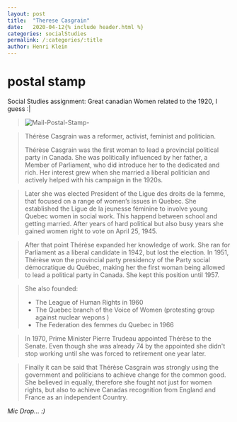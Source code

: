 ```yaml
---
layout: post
title:  "Therese Casgrain"
date:   2020-04-12{% include header.html %}
categories: socialStudies
permalink: /:categories/:title
author: Henri Klein
---
```


# postal stamp

Social Studies assignment: Great canadian Women related to the 1920, I guess :|

> ![Mail-Postal-Stamp-](https://tva1.sinaimg.cn/large/007S8ZIlgy1gdumyhudcvj30cj0gwdie.jpg)
>

> Thérèse Casgrain was a reformer, activist, feminist and politician.
>
> Thérèse Casgrain was the first woman to lead a provincial political party in Canada. She was politically influenced by her father, a Member of Parliament, who did introduce her to the dedicated and rich. Her interest grew when she married a liberal politician and actively helped with his campaign in the 1920s.

> Later she was elected President of the Ligue des droits de la femme, that focused on a range of women’s issues in Quebec. She established the Ligue de la jeunesse féminine to involve young Quebec women in social work. This happend between school and getting married. After years of hard political but also busy years she gained women right to vote on  April 25, 1945.

>  After that point Thérèse expanded her knowledge of work. She ran for Parliament as a liberal candidate in 1942, but lost the election. In 1951, Thérèse won the provincial party presidency of the Party social démocratique du Québec, making her the first woman being allowed to lead a political party in Canada. She kept this position until 1957.

> She also founded:
>
> * The League of Human Rights in 1960
> * The Quebec branch of the Voice of Women (protesting group against nuclear wepons )
> * The Federation des femmes du Quebec in 1966

> In 1970, Prime Minister Pierre Trudeau appointed Thérèse to the Senate. Even though she was already 74 by the appointed she didn't stop working until she was forced to retirement one year later.

> Finally it can be said that Thérèse Casgrain was strongly using the government and politicians to achieve change for the common good. She believed in equally, therefore she fought not just for women rights, but also to achieve Canadas recognition from England and France as an independent Country.

*Mic Drop... :)*

